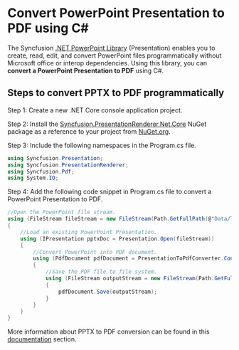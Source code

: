 # Convert PowerPoint Presentation to PDF using C#

The Syncfusion [.NET PowerPoint Library](https://www.syncfusion.com/document-processing/powerpoint-framework/net/powerpoint-library) (Presentation) enables you to create, read, edit, and convert PowerPoint files programmatically without Microsoft office or interop dependencies. Using this library, you can **convert a PowerPoint Presentation to PDF** using C#.

## Steps to convert PPTX to PDF programmatically

Step 1: Create a new .NET Core console application project.

Step 2: Install the [Syncfusion.PresentationRenderer.Net.Core](https://www.nuget.org/packages/Syncfusion.PresentationRenderer.Net.Core) NuGet package as a reference to your project from [NuGet.org](https://www.nuget.org/).

Step 3: Include the following namespaces in the Program.cs file.

```csharp
using Syncfusion.Presentation;
using Syncfusion.PresentationRenderer;
using Syncfusion.Pdf;
using System.IO;
```

Step 4: Add the following code snippet in Program.cs file to convert a PowerPoint Presentation to PDF.

```csharp
//Open the PowerPoint file stream.
using (FileStream fileStream = new FileStream(Path.GetFullPath(@"Data/Template.pptx"), FileMode.Open, FileAccess.Read, FileShare.ReadWrite))
{
    //Load an existing PowerPoint Presentation.
    using (IPresentation pptxDoc = Presentation.Open(fileStream))
    {
        //Convert PowerPoint into PDF document.
        using (PdfDocument pdfDocument = PresentationToPdfConverter.Convert(pptxDoc))
        {
            //Save the PDF file to file system.
            using (FileStream outputStream = new FileStream(Path.GetFullPath(@"Output/PPTXToPDF.pdf"), FileMode.Create, FileAccess.ReadWrite, FileShare.ReadWrite))
            {
                pdfDocument.Save(outputStream);
            }
        }
    }
}
```

More information about PPTX to PDF conversion can be found in this [documentation](https://help.syncfusion.com/document-processing/powerpoint/conversions/powerpoint-to-pdf/net/presentation-to-pdf) section.